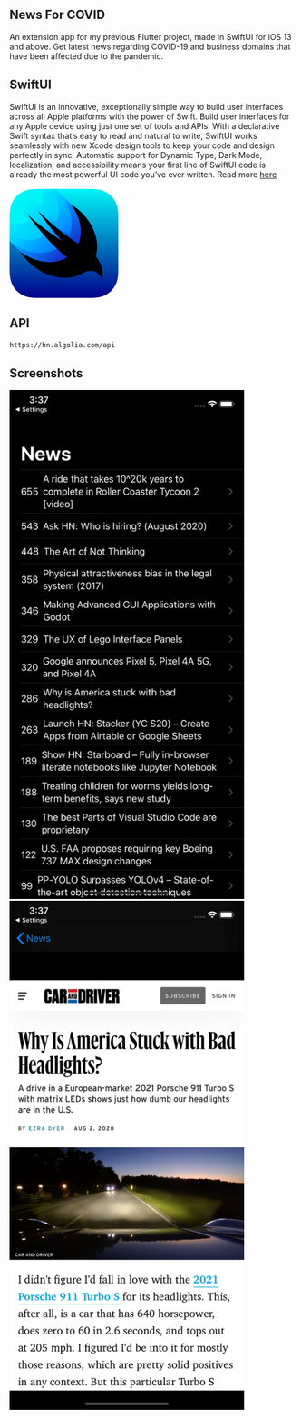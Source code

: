 ## News For COVID
An extension app for my previous Flutter project, made in SwiftUI for iOS 13 and above.
Get latest news regarding COVID-19 and business domains that have been affected due to the pandemic.

## SwiftUI
SwiftUI is an innovative, exceptionally simple way to build user interfaces across all Apple platforms with the power of Swift. Build user interfaces for any Apple device using just one set of tools and APIs. With a declarative Swift syntax that’s easy to read and natural to write, SwiftUI works seamlessly with new Xcode design tools to keep your code and design perfectly in sync. Automatic support for Dynamic Type, Dark Mode, localization, and accessibility means your first line of SwiftUI code is already the most powerful UI code you’ve ever written.
Read more [here](https://developer.apple.com/xcode/swiftui) 
<br>
<br>
[<img src = "GitImages/swiftui.png">](https://developer.apple.com/xcode/swiftui)

## API 

```
https://hn.algolia.com/api
```

## Screenshots
<img src= "GitImages/iPhone11 - Screenshot1.png" width="414" height="896" >  <img src= "GitImages/iPhone11- Screenshot2.png" width="414" height="896" > 